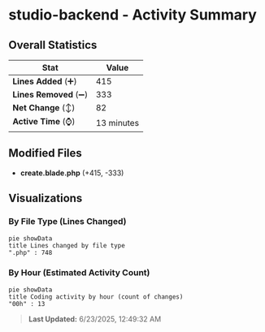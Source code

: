 # studio-backend - Activity Summary 

## Overall Statistics

| Stat                   | Value                                                             |
| ---------------------- | ----------------------------------------------------------------- |
| **Lines Added** (➕)   | 415                                          |
| **Lines Removed** (➖) | 333                                        |
| **Net Change** (↕)    | 82                |
| **Active Time** (⌚)   | 13 minutes |


## Modified Files
- **create.blade.php** (+415, -333)

## Visualizations

### By File Type (Lines Changed)

```mermaid
pie showData
title Lines changed by file type
".php" : 748
```

### By Hour (Estimated Activity Count)

```mermaid
pie showData
title Coding activity by hour (count of changes)
"00h" : 13
```


> **Last Updated:** 6/23/2025, 12:49:32 AM